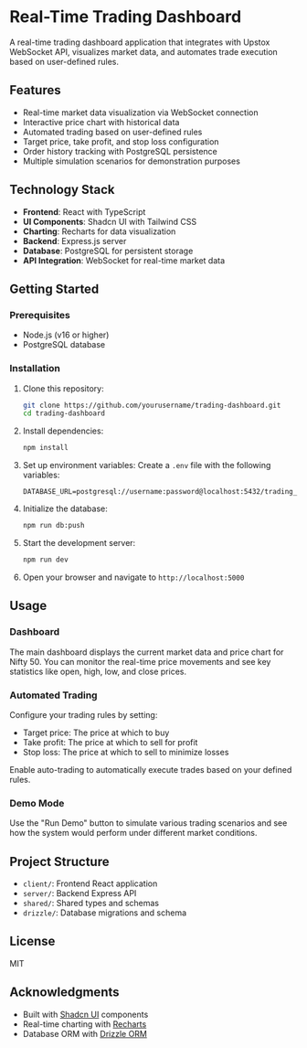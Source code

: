 # Real-Time Trading Dashboard

A real-time trading dashboard application that integrates with Upstox WebSocket API, visualizes market data, and automates trade execution based on user-defined rules.

## Features

- Real-time market data visualization via WebSocket connection
- Interactive price chart with historical data
- Automated trading based on user-defined rules
- Target price, take profit, and stop loss configuration
- Order history tracking with PostgreSQL persistence
- Multiple simulation scenarios for demonstration purposes

## Technology Stack

- **Frontend**: React with TypeScript
- **UI Components**: Shadcn UI with Tailwind CSS
- **Charting**: Recharts for data visualization
- **Backend**: Express.js server
- **Database**: PostgreSQL for persistent storage
- **API Integration**: WebSocket for real-time market data

## Getting Started

### Prerequisites

- Node.js (v16 or higher)
- PostgreSQL database

### Installation

1. Clone this repository:
   ```bash
   git clone https://github.com/yourusername/trading-dashboard.git
   cd trading-dashboard
   ```

2. Install dependencies:
   ```bash
   npm install
   ```

3. Set up environment variables:
   Create a `.env` file with the following variables:
   ```
   DATABASE_URL=postgresql://username:password@localhost:5432/trading_dashboard
   ```

4. Initialize the database:
   ```bash
   npm run db:push
   ```

5. Start the development server:
   ```bash
   npm run dev
   ```

6. Open your browser and navigate to `http://localhost:5000`

## Usage

### Dashboard

The main dashboard displays the current market data and price chart for Nifty 50. You can monitor the real-time price movements and see key statistics like open, high, low, and close prices.

### Automated Trading

Configure your trading rules by setting:
- Target price: The price at which to buy
- Take profit: The price at which to sell for profit
- Stop loss: The price at which to sell to minimize losses

Enable auto-trading to automatically execute trades based on your defined rules.

### Demo Mode

Use the "Run Demo" button to simulate various trading scenarios and see how the system would perform under different market conditions.

## Project Structure

- `client/`: Frontend React application
- `server/`: Backend Express API
- `shared/`: Shared types and schemas
- `drizzle/`: Database migrations and schema

## License

MIT

## Acknowledgments

- Built with [Shadcn UI](https://ui.shadcn.com/) components
- Real-time charting with [Recharts](https://recharts.org/)
- Database ORM with [Drizzle ORM](https://orm.drizzle.team/)
